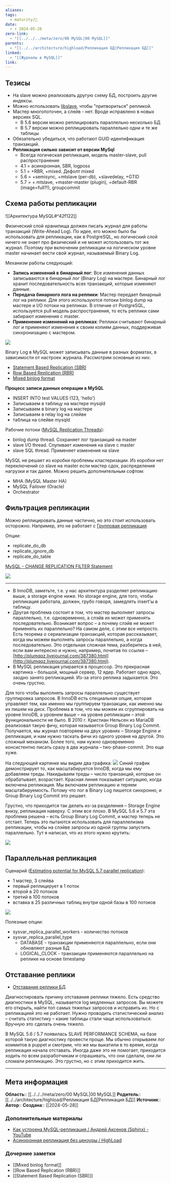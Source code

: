 ```yaml
---
aliases: 
tags:
  - maturity/🌱
date:
  - - 2024-05-28
zero-link:
  - "[[../../../meta/zero/00 MySQL|00 MySQL]]"
parents:
  - "[[../../architecture/highload/Репликация БД|Репликация БД]]"
linked:
  - "[[Журналы в MySQL]]"
link:
---
```

## Тезисы
- На slave можно реализовать другую схему БД, построить другие индексы.
- Можно использовать [libslave](libslave.md), чтобы "притвориться" репликой.
- Мастер многопоточен, а слейв - нет. Вроде исправлено в новых версиях SQL.
	- В 5.6 версии можно реплицировать параллельно несколько БД
	- В 5.7 версии можно реплицировать параллельно одни и те же таблицы
- Обязательно убедиться, что работают GUID идентификация транзакций.
- **Репликация сильно зависит от версии MySql**
	- Всегда логическая репликация, модель master-slave, pull распространение
	- 4.1 = асинхронная, SBR, logposs
	- 5.1 = +RBR, +mixed. Дефолт mixed 
	- 5.6 = +semisync, +mtslave (per-db), +slavedelay, +GTID
	- 5.7 = + mtslave, +master-master (plugin), +default-RBR (image=full?!), groupcommit
## Схема работы репликации
![[Архитектура MySQL#^42f122]]

Физический слой хранилища должен писать журнал для работы транзакций (Write-Ahead Log). По идее, его можно было бы использовать для репликации, как в PostgreSQL, но логический слой ничего не знает про физический и не может использовать тот же журнал. Поэтому при включении репликации на логическом уровне master начинает вести свой журнал, называемый Binary Log.

Механизм работы следующий:
- **Запись изменений в бинарный лог**: Все изменения данных записываются в бинарный лог (Binary Log) на мастере. Бинарный лог хранит последовательность всех транзакций, которые изменяют данные.
- **Передача бинарного лога на реплики**: Мастер передает бинарный лог на реплики. Для этого используются потоки binlog dump на мастере и I/O потоки на репликах. В отличие от PostgreSQL, используется pull модель распространения, то есть реплики сами забирают изменения с master.
- **Применение изменений на репликах**: Реплики считывают бинарный лог и применяют изменения к своим копиям данных, поддерживая синхронизацию с мастером.

![](../../../meta/files/images/Pasted%20image%2020240712083105.png)

Binary Log в MySQL может записывать данные в разных форматах, в зависимости от настроек журнала. Рассмотрим основные из них:
- [Statement Based Replication (SBR)](Statement%20Based%20Replication%20(SBR).md)
- [Row Based Replication (RBR)](Row%20Based%20Replication%20(RBR).md)
- [Mixed binlog format](Mixed%20binlog%20format.md)

**Процесс записи данных операции в MySQL**
- INSERT INTO test VALUES (123, 'hello')
- Записываем в таблицу на мастере mysqld
- Записываем в binary log на мастере
- Записываем в relay log на слейве
- таблица на слейве mysqld

Рабочие потоки ([MySQL Replication Threads](https://dev.mysql.com/doc/refman/8.0/en/replication-threads.html)):
- binlog dump thread. Сохраняет лог транзакций на master
- slave I/O thread. Спуливает изменения на slave с master
- slave SQL thread. Применяет изменения на slave

MySQL не решает из коробки проблемы кластеризации. Из коробки нет переключений со slave на master если мастер сдох, распределения нагрузки и так далее. Можно решить дополнительным софтом:
- MHA (MySQL Master HA)
- MySQL Failover (Oracle)
- Orchestrator
## Фильтрация репликации
Можно реплицировать данные частично, но это стоит использовать осторожно. Например, это не работает с [Групповая репликация](../../architecture/highload/Групповая%20репликация.md)

Опции:
- replicate_do_db
- replicate_ignore_db
- replicate_do_table

[MySQL - CHANGE REPLICATION FILTER Statement](https://dev.mysql.com/doc/refman/8.0/en/change-replication-filter.html)

![](../../../meta/files/images/Pasted%20image%2020240605091913.png)


***

- В InnoDB, заметьте, т.е. у нас архитектура разделяет репликацию выше, а storage engine ниже. Но storage engine, для того, чтобы репликация работала, должен, грубо говоря, замедлять insert'ы в таблицу.
- Другая проблема состоит в том, что мастер выполняет запросы параллельно, т.е. одновременно, а слэйв их может применять последовательно. Возникает вопрос – а почему слэйв не может применять их параллельно? На самом деле, с этим все непросто. Есть теорема о сериализации транзакций, которая рассказывает, когда мы можем выполнять запросы параллельно, а когда последовательно. Это отдельная сложная тема, разберитесь в ней, если вам интересно и нужно, например, почитав по ссылке – [http://plumqqz.livejournal.com/387380.html](http://plumqqz.livejournal.com/387380.html).
- В MySQL репликация упирается в процессор. Это прекрасная картинка – большой, мощный сервер, 12 ядер. Работает одно ядро, заодно занято репликацией. Из-за этого реплика задыхается. Это очень грустно.

Для того чтобы выполнять запросы параллельно существует группировка запросов. В InnoDB есть специальная опция, которая управляет тем, как именно мы группируем транзакции, как именно мы их пишем на диск. Проблема в том, что мы можем их сгруппировать на уровне InnoDB, а уровнем выше – на уровне репликации – этой функциональности не было. В 2010 г. Кристиан Нельсен из MariaDB реализовал такую фичу, которая называется Group Binary Log Commit. Получается, мы журнал повторяем на двух уровнях – Storage Engine и репликация, и нам нужно таскать фичи из одного уровня на другой. Это сложный механизм. Более того, нам нужно одновременно консистентно писать сразу в два журнала – two-phase-commit. Это еще хуже.

На следующей картинке мы видим два графика:
![](../../../meta/files/images/Pasted%20image%2020240528090119.png)
Синий график демонстрирует то, как масштабируется InnoDB, когда мы ему добавляем треды. Накидываем треды – число транзакций, которые он обрабатывает, возрастает. Красная линия показывает ситуацию, когда включена репликация. Мы включаем репликацию и теряем масштабируемость. Потому что лог в Binary Log пишется синхронно, и Group Binary Log Commit это решает.

Грустно, что приходится так делать из-за разделения – Storage Engine внизу, репликация наверху. С этим все плохо. В MySQL 5.6 и 5.7 эта проблема решена – есть Group Binary Log Commit, и мастер теперь не отстает. Теперь это пытаются использовать для параллелизма репликации, чтобы на слэйве запросы из одной группы запустить параллельно. Тут я написал, что из этого нужно крутить:

![](../../../meta/files/images/Pasted%20image%2020240528090205.png)

## Параллельная репликация
Сценарий ([Estimating potential for MySQL 5.7 parallel replication](https://www.percona.com/blog/estimating-potential-for-mysql-5-7-parallel-replication/)):
- 1 мастер, 3 слейва
- первый реплицирует в 1 поток
- второй в 20 потоков 
- третий в 100 потоков
- вставка в 25 различных таблиц внутри одной базы в 100 потоков

![](../../../meta/files/images/Pasted%20image%2020240606094633.png)

Полезные опции:
- sysvar_replica_parallel_workers - количество потоков
- sysvar_replica_parallel_type
	- DATABASE - транзакции применяются параллельно, если они обновляют разные БД
	- LOGICAL_CLOCK - транзакции применяются параллельно на реплике на основе timestamp
## Отставание реплики
- [Отставание реплики БД](../../architecture/highload/Отставание%20реплики%20БД.md)

Диагностировать причину отставания реплики тяжело. Есть средство диагностики в MySQL, называется log медленных запросов. Вы можете его открыть, найти топ самых тяжелых запросов и исправить их. Но с репликацией это не работает. Нужно проводить статистический анализ – считать статистику – какие таблицы стали чаще использоваться. Вручную это сделать очень тяжело.

В MySQL 5.6 / 5.7 появилась SLAVE PERFORMANCE SCHEMA, на базе которой такую диагностику провести проще. Мы обычно открываем лог коммитов в puppet и смотрим, что же мы выкатили в то время, когда репликация начала отставать. Иногда даже это не помогает, приходится ходить по всем разработчикам и спрашивать, что они сделали, они ли сломали репликацию. Это грустно, но с этим приходится жить.
***
## Мета информация
**Область**:: [[../../../meta/zero/00 MySQL|00 MySQL]]
**Родитель**:: [[../../architecture/highload/Репликация БД|Репликация БД]]
**Источник**:: 
**Автор**:: 
**Создана**:: [[2024-05-28]]
### Дополнительные материалы
- [Как устроена MySQL-репликация / Андрей Аксенов (Sphinx) - YouTube](https://www.youtube.com/watch?v=lHFaZkJk2O0)
- [Асинхронная репликация без цензуры / HighLoad](https://highload.guide/blog/asynchronous-replication.html)
### Дочерние заметки
<!-- QueryToSerialize: LIST FROM [[]] WHERE contains(Родитель, this.file.link) or contains(parents, this.file.link) -->
<!-- SerializedQuery: LIST FROM [[]] WHERE contains(Родитель, this.file.link) or contains(parents, this.file.link) -->
- [[Mixed binlog format]]
- [[Row Based Replication (RBR)]]
- [[Statement Based Replication (SBR)]]
<!-- SerializedQuery END -->

